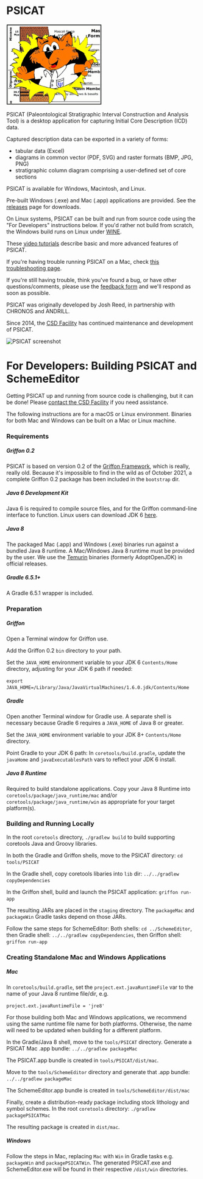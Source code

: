 PSICAT
======

![PSICAT mascot](https://github.com/laccore/coretools/blob/master/tools/PSICAT/img/psicat.gif)

PSICAT (Paleontological Stratigraphic Interval Construction and Analysis Tool) is a desktop application for capturing Initial Core Description (ICD) data.

Captured description data can be exported in a variety of forms:
- tabular data (Excel)
- diagrams in common vector (PDF, SVG) and raster formats (BMP, JPG, PNG)
- stratigraphic column diagram comprising a user-defined set of core sections

PSICAT is available for Windows, Macintosh, and Linux.

Pre-built Windows (.exe) and Mac (.app) applications are provided. See the [releases](https://github.com/laccore/coretools/releases) page for downloads.

On Linux systems, PSICAT can be built and run from source code using the "For Developers" instructions below. If you'd rather not build from scratch, the Windows build runs on Linux under [WINE](https://www.winehq.org/).

These [video tutorials](https://www.youtube.com/playlist?list=PLLHxfH9IrTIMit13zSZs91_IJBMfNEUYi) describe basic and more advanced features of PSICAT.

If you're having trouble running PSICAT on a Mac, check [this troubleshooting page](https://github.com/laccore/coretools/wiki/Running-PSICAT-on-a-Mac-(macOS-or-OSX)).

If you're still having trouble, think you've found a bug, or have other questions/comments, please use the [feedback form](https://docs.google.com/forms/d/e/1FAIpQLSdKJB-ayDo4btwBa-By4Cd4cL5_MxcE7vcu90K_CfYx03HwuA/viewform) and we'll respond as soon as possible.

PSICAT was originally developed by Josh Reed, in partnership with CHRONOS and ANDRILL.

Since 2014, the [CSD Facility](https://cse.umn.edu/csd) has continued maintenance and development of PSICAT.

![PSICAT screenshot](http://www.beerolf.com/img/psicat.gif)


For Developers: Building PSICAT and SchemeEditor
================================================
Getting PSICAT up and running from source code is challenging, but it can be done!
Please [contact the CSD Facility](https://cse.umn.edu/csd/about-us) if you need assistance.

The following instructions are for a macOS or Linux environment. Binaries for both Mac and Windows can be built on a Mac or Linux machine.

### Requirements

##### Griffon 0.2
PSICAT is based on version 0.2 of the [Griffon Framework](http://new.griffon-framework.org/index.html), which is really, really old. Because it's impossible to find in the wild as of October 2021, a complete Griffon 0.2 package has been included in the `bootstrap` dir.

##### Java 6 Development Kit
Java 6 is required to compile source files, and for the Griffon command-line interface to function.
Linux users can download JDK 6 [here](https://www.oracle.com/java/technologies/javase-java-archive-javase6-downloads.html).

##### Java 8
The packaged Mac (.app) and Windows (.exe) binaries run against a bundled Java 8 runtime. A Mac/Windows Java 8 runtime must be provided by the user. We use the [Temurin](https://adoptium.net/) binaries (formerly AdoptOpenJDK) in official releases.

##### Gradle 6.5.1+
A Gradle 6.5.1 wrapper is included.

### Preparation
##### Griffon
Open a Terminal window for Griffon use.

Add the Griffon 0.2 `bin` directory to your path.

Set the `JAVA_HOME` environment variable to your JDK 6 `Contents/Home` directory, adjusting for your JDK 6 path if needed:

`export JAVA_HOME=/Library/Java/JavaVirtualMachines/1.6.0.jdk/Contents/Home`

##### Gradle
Open another Terminal window for Gradle use. A separate shell is necessary because Gradle 6 requires a `JAVA_HOME` of Java 8 or greater.

Set the `JAVA_HOME` environment variable to your JDK 8+ `Contents/Home` directory.

Point Gradle to your JDK 6 path:
In `coretools/build.gradle`, update the `javaHome` and `javaExecutablesPath` vars to reflect your JDK 6 install.

##### Java 8 Runtime
Required to build standalone applications. Copy your Java 8 Runtime into `coretools/package/java_runtime/mac` and/or `coretools/package/java_runtime/win` as appropriate for your target platform(s).

### Building and Running Locally

In the root `coretools` directory, `./gradlew build` to build supporting coretools
Java and Groovy libraries.

In both the Gradle and Griffon shells, move to the PSICAT directory: `cd tools/PSICAT`

In the Gradle shell, copy coretools libaries into `lib` dir: `../../gradlew copyDependencies`

In the Griffon shell, build and launch the PSICAT application: `griffon run-app`

The resulting JARs are placed in the `staging` directory. The `packageMac` and `packageWin` Gradle tasks depend on those JARs.

Follow the same steps for SchemeEditor:
Both shells: `cd ../SchemeEditor`, then
Gradle shell: `../../gradlew copyDependencies`, then
Griffon shell: `griffon run-app`

### Creating Standalone Mac and Windows Applications
##### Mac
In `coretools/build.gradle`, set the `project.ext.javaRuntimeFile` var to the name of your
Java 8 runtime file/dir, e.g.

`project.ext.javaRuntimeFile = 'jre8'`

For those building both Mac and Windows applications, we recommend using the same runtime file name for both platforms. Otherwise, the name will need to be updated when building for a different platform.

In the Gradle/Java 8 shell, move to the `tools/PSICAT` directory.
Generate a PSICAT Mac .app bundle: `../../gradlew packageMac`

The PSICAT.app bundle is created in `tools/PSICAT/dist/mac`.

Move to the `tools/SchemeEditor` directory and generate that .app bundle: `../../gradlew packageMac`

The SchemeEditor.app bundle is created in `tools/SchemeEditor/dist/mac`

Finally, create a distribution-ready package including stock lithology and symbol schemes.
In the root `coretools` directory: `./gradlew packagePSICATMac`

The resulting package is created in `dist/mac`.

##### Windows
Follow the steps in Mac, replacing `Mac` with `Win` in Gradle tasks e.g. `packageWin` and `packagePSICATWin`. The generated PSICAT.exe and SchemeEditor.exe will be found in their respective `/dist/win` directories.
